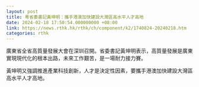 ```yaml
---
layout: post
title: 粵省委書記黃坤明：攜手港澳加快建設大灣區高水平人才高地
date: 2024-02-18 17:50:54.000000000 +08:00
link: https://news.rthk.hk/rthk/ch/component/k2/1740824-20240218.htm
categories: rthk
---
```


廣東省全省高質量發展大會在深圳召開。省委書記黃坤明表示，高質量發展是廣東實現現代化的根本出路，未來工作艱苦，是一場耐力接力賽。

黃坤明又強調推進產業科技創新，人才是決定性因素，要攜手港澳加快建設大灣區高水平人才高地。
